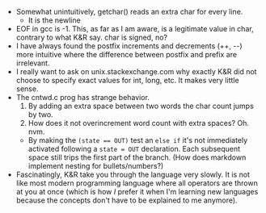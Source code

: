  - Somewhat unintuitively, getchar() reads an extra char for every line.
    - It is the newline
 - EOF in gcc is -1. This, as far as I am aware, is a legitimate value in char,
   contrary to what K&R say. char is signed, no?
 - I have always found the postfix increments and decrements (++, --) more
   intuitive where the difference between postfix and prefix are irrelevant.
 - I really want to ask on unix.stackexchange.com why exactly K&R did not choose
   to specify exact values for int, long, etc. It makes very little sense.
 - The cntwd.c prog has strange behavior.
    1. By adding an extra space between two words the char count jumps by two.
    2. How does it not overincrement word count with extra spaces? Oh. nvm.
    - By making the `(state == OUT)` test an `else if` it's not immediately
      activated following a `state = OUT` declaration. Each subsequent space
      still trips the first part of the branch. (How does markdown implement
      nesting for bullets/numbers?)
 - Fascinatingly, K&R take you through the language very slowly. It is not like
   most modern programming language where all operators are thrown at you at
   once (which is how *I* prefer it when I'm learning new languages because the
   concepts don't have to be explained to me anymore).
